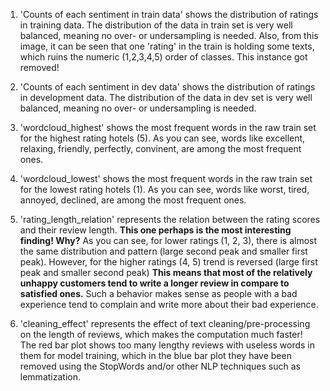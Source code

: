 
1. 'Counts of each sentiment in train data' shows the distribution of ratings in training data. The distribution of the data in train set is very well balanced, meaning no over- or undersampling is needed. Also, from this image, it can be seen that one 'rating' in the train is holding some texts, which ruins the numeric (1,2,3,4,5) order of classes. This instance got removed!

2. 'Counts of each sentiment in dev data' shows the distribution of ratings in development data. The distribution of the data in dev set is very well balanced, meaning no over- or undersampling is needed.

3. 'wordcloud_highest' shows the most frequent words in the raw train set for the highest rating hotels (5). As you can see, words like excellent, relaxing, friendly, perfectly, convinent, are among the most frequent ones.

4. 'wordcloud_lowest' shows the most frequent words in the raw train set for the lowest rating hotels (1). As you can see, words like worst, tired, annoyed, declined, are among the most frequent ones.

5. 'rating_length_relation' represents the relation between the rating scores and their review length. **This one perhaps is the most interesting finding! Why?** As you can see, for lower ratings (1, 2, 3), there is almost the same distribution and pattern (large second peak and smaller first peak). However, for the higher ratings (4, 5) trend is reversed (large first peak and smaller second peak) 
**This means that most of the relatively unhappy customers tend to write a longer review in compare to satisfied ones.** Such a behavior makes sense as people with a bad experience tend to complain and write more about their bad experience.

6. 'cleaning_effect' represents the effect of text cleaning/pre-processing on the length of reviews, which makes the computation much faster! The red bar plot shows too many lengthy reviews with useless words in them for model training, which in the blue bar plot they have been removed using the StopWords and/or other NLP techniques such as lemmatization.
